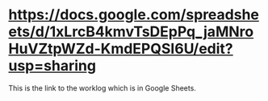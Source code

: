 # https://docs.google.com/spreadsheets/d/1xLrcB4kmvTsDEpPq_jaMNroHuVZtpWZd-KmdEPQSI6U/edit?usp=sharing

This is the link to the worklog which is in Google Sheets.
